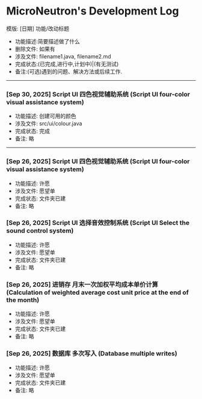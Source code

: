 # MicroNeutron's Development Log
模版:
  [日期] 功能/改动标题
* 功能描述:简要描述做了什么
* 删除文件: 如果有
* 涉及文件: filename1.java, filename2.md
* 完成状态:(已完成,进行中,计划中)|(有无测试)
* 备注:(可选)遇到的问题、解决方法或后续工作.

---
### [Sep 30, 2025] Script UI 四色视觉辅助系统 (Script UI four-color visual assistance system)  
* 功能描述: 创建可用的颜色
* 涉及文件: src/ui/colour.java
* 完成状态: 完成
* 备注: 略

---
### [Sep 26, 2025] Script UI 四色视觉辅助系统 (Script UI four-color visual assistance system)  
* 功能描述: 许愿
* 涉及文件: 愿望单
* 完成状态: 文件夹已建
* 备注: 略
### [Sep 26, 2025] Script UI 选择音效控制系统 (Script UI Select the sound control system)  
* 功能描述: 许愿
* 涉及文件: 愿望单
* 完成状态: 文件夹已建
* 备注: 略
### [Sep 26, 2025] 进销存 月末一次加权平均成本单价计算 (Calculation of weighted average cost unit price at the end of the month)  
* 功能描述: 许愿
* 涉及文件: 愿望单
* 完成状态: 文件夹已建
* 备注: 略
### [Sep 26, 2025] 数据库 多次写入 (Database multiple writes)  
* 功能描述: 许愿
* 涉及文件: 愿望单
* 完成状态: 文件夹已建
* 备注: 略

